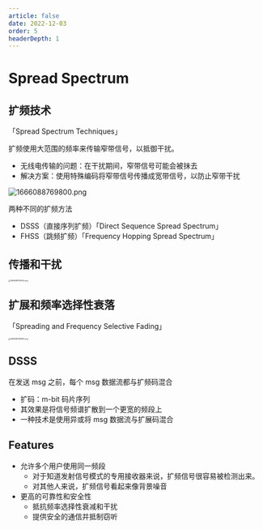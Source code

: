 ```yaml
---
article: false
date: 2022-12-03
order: 5
headerDepth: 1
---
```


# Spread Spectrum

## 扩频技术

「Spread Spectrum Techniques」

扩频使用大范围的频率来传输窄带信号，以抵御干扰。

- 无线电传输的问题：在干扰期间，窄带信号可能会被抹去
- 解决方案：使用特殊编码将窄带信号传播成宽带信号，以防止窄带干扰

![1666088769800.png](https://pic.hanjiaming.com.cn/2022/10/18/272e209f4d707.png)

两种不同的扩频方法

- DSSS（直接序列扩频）「Direct Sequence Spread Spectrum」
- FHSS（跳频扩频）「Frequency Hopping Spread Spectrum」

## 传播和干扰

<img src="https://pic.hanjiaming.com.cn/2022/10/18/d6cec98707807.png" alt="1666088795002.png" style="zoom: 25%;" />

## 扩展和频率选择性衰落

「Spreading and Frequency Selective Fading」

<img src="https://pic.hanjiaming.com.cn/2022/10/18/d3427c9b251fa.png" alt="1666089383550.png" style="zoom: 25%;" />

## DSSS

在发送 msg 之前，每个 msg 数据流都与扩频码混合

- 扩码：m-bit 码片序列
- 其效果是将信号频谱扩散到一个更宽的频段上
- 一种技术是使用异或将 msg 数据流与扩展码混合

## Features

- 允许多个用户使用同一频段
  - 对于知道发射信号模式的专用接收器来说，扩频信号很容易被检测出来。
  - 对其他人来说，扩频信号看起来像背景噪音
- 更高的可靠性和安全性
  - 抵抗频率选择性衰减和干扰
  - 提供安全的通信并抵制窃听

































